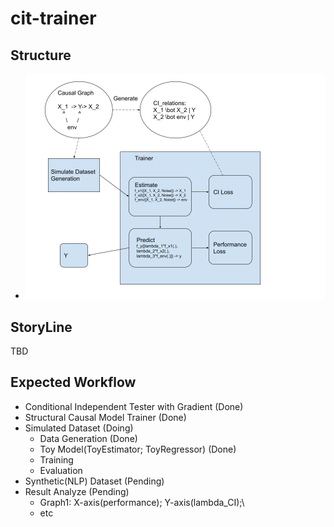# cit-trainer

## Structure

- ![structure](./img/20230128_TrainerStructure.jpg)

## StoryLine

TBD

## Expected Workflow

* Conditional Independent Tester with Gradient (Done)
* Structural Causal Model Trainer (Done)
* Simulated Dataset (Doing)
  * Data Generation (Done)
  * Toy Model(ToyEstimator; ToyRegressor) (Done)
  * Training
  * Evaluation
* Synthetic(NLP) Dataset (Pending)
* Result Analyze (Pending)
  * Graph1: X-axis(performance); Y-axis(lambda_CI);\
  * etc

